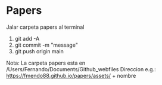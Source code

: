 # Papers
Jalar carpeta papers al terminal
1. git add -A 
2. git commit -m "message"
3. git push origin main

Nota: La carpeta papers esta en /Users/Fernando/Documents/Github_webfiles
Direccion e.g.: https://fmendo88.github.io/papers/assets/ + nombre